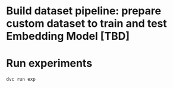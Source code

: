 # Build dataset pipeline: prepare custom dataset to train and test Embedding Model [TBD]

 
# Run experiments 


```bash 
dvc run exp

```
